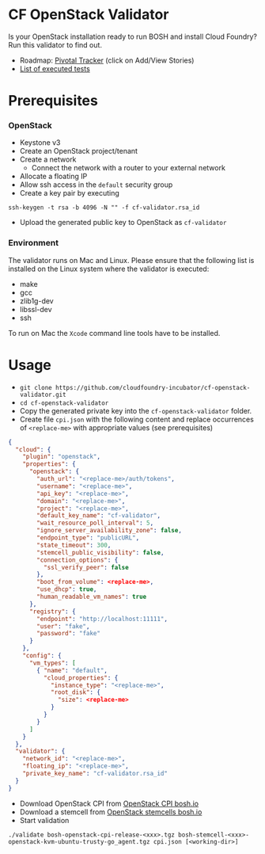# CF OpenStack Validator

Is your OpenStack installation ready to run BOSH and install Cloud Foundry? Run this validator to find out.

* Roadmap: [Pivotal Tracker](https://www.pivotaltracker.com/epic/show/2156200) (click on Add/View Stories)
* [List of executed tests](docs/list_of_executed_tests.md)

# Prerequisites

### OpenStack

* Keystone v3 
* Create an OpenStack project/tenant
* Create a network
  * Connect the network with a router to your external network
* Allocate a floating IP
* Allow ssh access in the `default` security group
* Create a key pair by executing
```
ssh-keygen -t rsa -b 4096 -N "" -f cf-validator.rsa_id
```
  * Upload the generated public key to OpenStack as `cf-validator`

### Environment

The validator runs on Mac and Linux. 
Please ensure that the following list is installed on the Linux system 
where the validator is executed:

* make
* gcc
* zlib1g-dev
* libssl-dev
* ssh

To run on Mac the `Xcode` command line tools have to be installed.

# Usage

* `git clone https://github.com/cloudfoundry-incubator/cf-openstack-validator.git`
* `cd cf-openstack-validator`
* Copy the generated private key into the `cf-openstack-validator` folder.
* Create file `cpi.json` with the following content and replace occurrences of `<replace-me>` with appropriate values (see prerequisites)
```json
{
  "cloud": {
    "plugin": "openstack",
    "properties": {
      "openstack": {
        "auth_url": "<replace-me>/auth/tokens",
        "username": "<replace-me>",
        "api_key": "<replace-me>",
        "domain": "<replace-me>",
        "project": "<replace-me>",
        "default_key_name": "cf-validator",
        "wait_resource_poll_interval": 5,
        "ignore_server_availability_zone": false,
        "endpoint_type": "publicURL",
        "state_timeout": 300,
        "stemcell_public_visibility": false,
        "connection_options": {
          "ssl_verify_peer": false
        },
        "boot_from_volume": <replace-me>,
        "use_dhcp": true,
        "human_readable_vm_names": true
      },
      "registry": {
        "endpoint": "http://localhost:11111",
        "user": "fake",
        "password": "fake"
      }
    },
    "config": {
      "vm_types": [
        { "name": "default",
          "cloud_properties": {
            "instance_type": "<replace-me>",
            "root_disk": {
              "size": <replace-me>
            }
          }
        }
      ]
    }
  },
  "validator": {
    "network_id": "<replace-me>",
    "floating_ip": "<replace-me>",
    "private_key_name": "cf-validator.rsa_id"
  }
}
```
* Download OpenStack CPI from [OpenStack CPI bosh.io](http://bosh.io/releases/github.com/cloudfoundry-incubator/bosh-openstack-cpi-release?all=1)
* Download a stemcell from [OpenStack stemcells bosh.io](http://bosh.io/stemcells/bosh-openstack-kvm-ubuntu-trusty-go_agent)
* Start validation
```
./validate bosh-openstack-cpi-release-<xxx>.tgz bosh-stemcell-<xxx>-openstack-kvm-ubuntu-trusty-go_agent.tgz cpi.json [<working-dir>]
```
